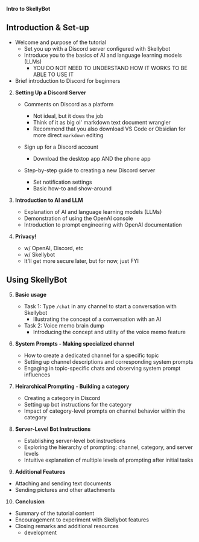 **Intro to SkellyBot**

##  **Introduction & Set-up**
   - Welcome and purpose of the tutorial
     - Set you up with a Discord server configured with Skellybot
     - Introduce you to the basics of AI and language learning models (LLMs)
       - YOU DO NOT NEED TO UNDERSTAND HOW IT WORKS TO BE ABLE TO USE IT     
   - Brief introduction to Discord for beginners

2. **Setting Up a Discord Server**
   - Comments on Discord as a platform
     - Not ideal, but it does the job
     - Think of it as big ol' markdown text document wrangler
     - Recommend that you also download VS Code or Obsidian for more direct `markdown` editing
  
   - Sign up for a Discord account
     - Download the desktop app AND the phone app
   
   - Step-by-step guide to creating a new Discord server
     - Set notification settings
     - Basic how-to and show-around
      
3. **Introduction to AI and LLM**
   - Explanation of AI and language learning models (LLMs)
   - Demonstration of using the OpenAI console
   - Introduction to prompt engineering with OpenAI documentation
  
4. **Privacy!**
   - w/ OpenAI, Discord, etc
   - w/ Skellybot
   - It'll get more secure later, but for now, just FYI

## Using SkellyBot
5. **Basic usage**
   - Task 1: Type `/chat` in any channel to start a conversation with Skellybot
      - Illustrating the concept of a conversation with an AI
   - Task 2: Voice memo brain dump
      - Introducing the concept and utility of the voice memo feature

6. **System Prompts - Making specialized channel**
   - How to create a dedicated channel for a specific topic
   - Setting up channel descriptions and corresponding system prompts
   - Engaging in topic-specific chats and observing system prompt influences

7. **Heirarchical Prompting - Building a category**
   - Creating a category in Discord
   - Setting up bot instructions for the category
   - Impact of category-level prompts on channel behavior within the category

8. **Server-Level Bot Instructions**
   - Establishing server-level bot instructions
   - Exploring the hierarchy of prompting: channel, category, and server levels
   - Intuitive explanation of multiple levels of prompting after initial tasks

9.  **Additional Features**
   - Attaching and sending text documents
   - Sending pictures and other attachments

10. **Conclusion**
   - Summary of the tutorial content
   - Encouragement to experiment with Skellybot features
   - Closing remarks and additional resources
     - development